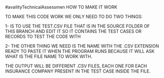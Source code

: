 #availityTechnicalAssessmen
HOW TO MAKE IT WORK

TO MAKE THIS CODE WORK WE ONLY NEED TO DO TWO THINGS:

1- IS TO USE THE TEST.CSV FILE THAT IS IN THE SOURCE FOLDER OF THIS BRANCH AND
  EDIT IT SO IT CONTAINS THE TEST CASES OR RECORDS TO TEST THE CODE WITH
  
2- THE OTHER THING WE NEED IS THE NAME WITH THE .CSV EXTENSION READY TO PASTE IT WHEN THE PROGRAM RUNS BECAUSE IT WILL ASK
WHAT IS THE FILE NAME TO WORK WITH.

THE OUTPUT WILL BE DIFFERENT .CSV FILES, EACH ONE FOR EACH INSURANCE COMPANY PRESENT IN THE TEST CASE INSIDE THE FILE.
